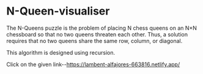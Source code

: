 # N-Queen-visualiser

The N-Queens puzzle is the problem of placing N chess queens on an N×N chessboard so that no two queens threaten each other. Thus, a solution requires that no two queens share the same row, column, or diagonal.

This algorithm is designed using recursion.

Click on the given link--https://lambent-alfajores-663816.netlify.app/

